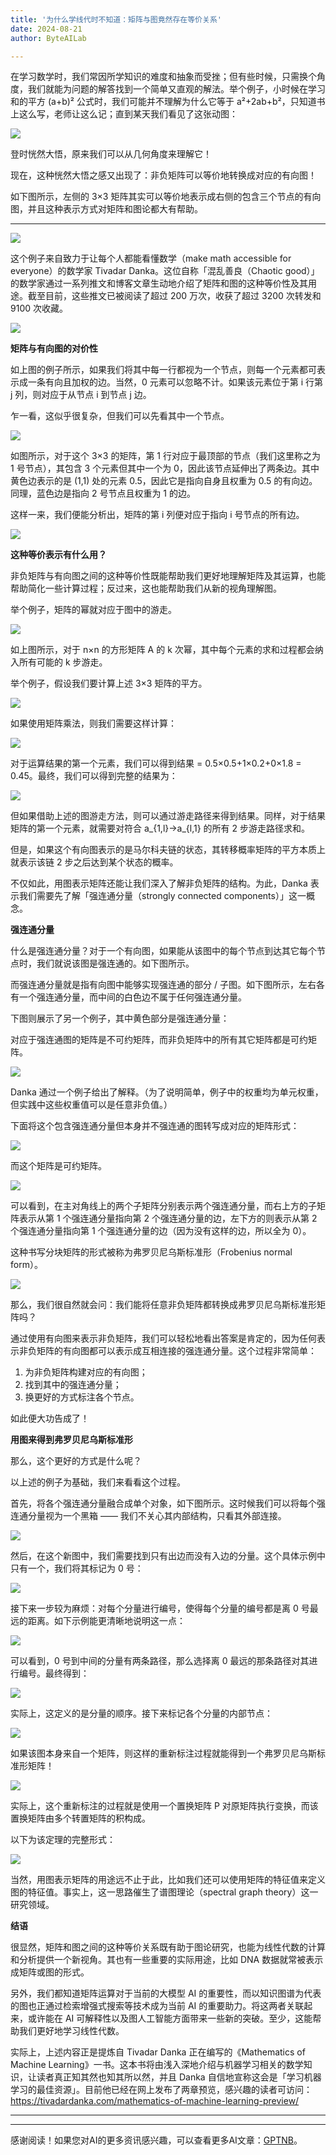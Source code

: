 ```yaml
---
title: '为什么学线代时不知道：矩阵与图竟然存在等价关系'
date: 2024-08-21
author: ByteAILab

---
```


在学习数学时，我们常因所学知识的难度和抽象而受挫；但有些时候，只需换个角度，我们就能为问题的解答找到一个简单又直观的解法。举个例子，小时候在学习和的平方 (a+b)² 公式时，我们可能并不理解为什么它等于 a²+2ab+b²，只知道书上这么写，老师让这么记；直到某天我们看见了这张动图：

![](https://image.jiqizhixin.com/uploads/editor/f2696a94-526d-4c1a-973a-53ddd1d43828/640.gif)

登时恍然大悟，原来我们可以从几何角度来理解它！

现在，这种恍然大悟之感又出现了：非负矩阵可以等价地转换成对应的有向图！

如下图所示，左侧的 3×3 矩阵其实可以等价地表示成右侧的包含三个节点的有向图，并且这种表示方式对矩阵和图论都大有帮助。

---


![](https://image.jiqizhixin.com/uploads/editor/6a745a85-c39e-47aa-a15d-761e849557b8/640.png)

这个例子来自致力于让每个人都能看懂数学（make math accessible for everyone）的数学家 Tivadar Danka。这位自称「混乱善良（Chaotic good）」的数学家通过一系列推文和博客文章生动地介绍了矩阵和图的这种等价性及其用途。截至目前，这些推文已被阅读了超过 200 万次，收获了超过 3200 次转发和 9100 次收藏。

![](https://image.jiqizhixin.com/uploads/editor/6d0c632b-6498-40d5-a309-99074175d821/640.png)

**矩阵与有向图的对价性**

如上图的例子所示，如果我们将其中每一行都视为一个节点，则每一个元素都可表示成一条有向且加权的边。当然，0 元素可以忽略不计。如果该元素位于第 i 行第 j 列，则对应于从节点 i 到节点 j 边。

乍一看，这似乎很复杂，但我们可以先看其中一个节点。

![](https://image.jiqizhixin.com/uploads/editor/05b35b48-20ff-444d-82d0-8294398919b3/640.png)

如图所示，对于这个 3×3 的矩阵，第 1 行对应于最顶部的节点（我们这里称之为 1 号节点），其包含 3 个元素但其中一个为 0，因此该节点延伸出了两条边。其中黄色边表示的是 (1,1) 处的元素 0.5，因此它是指向自身且权重为 0.5 的有向边。同理，蓝色边是指向 2 号节点且权重为 1 的边。

这样一来，我们便能分析出，矩阵的第 i 列便对应于指向 i 号节点的所有边。

![](https://image.jiqizhixin.com/uploads/editor/e8bc5f4e-e362-4ece-8c5d-2239562fd7b9/640.png)

**这种等价表示有什么用？**

非负矩阵与有向图之间的这种等价性既能帮助我们更好地理解矩阵及其运算，也能帮助简化一些计算过程；反过来，这也能帮助我们从新的视角理解图。

举个例子，矩阵的幂就对应于图中的游走。

![](https://image.jiqizhixin.com/uploads/editor/2f8eed6c-5663-444d-ad42-1c6f3b8a4e5f/640.png)

如上图所示，对于 n×n 的方形矩阵 A 的 k 次幂，其中每个元素的求和过程都会纳入所有可能的 k 步游走。

举个例子，假设我们要计算上述 3×3 矩阵的平方。

![](https://image.jiqizhixin.com/uploads/editor/80cc5b94-6b05-48c0-8692-1ebeb6f6a1d0/640.png)

如果使用矩阵乘法，则我们需要这样计算：

![](https://image.jiqizhixin.com/uploads/editor/078ad021-2bae-4ec4-826e-4abe1aa73013/640.png)

对于运算结果的第一个元素，我们可以得到结果 = 0.5×0.5+1×0.2+0×1.8 = 0.45。最终，我们可以得到完整的结果为：

![](https://image.jiqizhixin.com/uploads/editor/0625879f-3e6e-4195-9b65-7d522f8119f1/640.png)

但如果借助上述的图游走方法，则可以通过游走路径来得到结果。同样，对于结果矩阵的第一个元素，就需要对符合 a_{1,l}→a_{l,1} 的所有 2 步游走路径求和。

但是，如果这个有向图表示的是马尔科夫链的状态，其转移概率矩阵的平方本质上就表示该链 2 步之后达到某个状态的概率。

不仅如此，用图表示矩阵还能让我们深入了解非负矩阵的结构。为此，Danka 表示我们需要先了解「强连通分量（strongly connected components）」这一概念。

**强连通分量**

什么是强连通分量？对于一个有向图，如果能从该图中的每个节点到达其它每个节点时，我们就说该图是强连通的。如下图所示。

而强连通分量就是指有向图中能够实现强连通的部分 / 子图。如下图所示，左右各有一个强连通分量，而中间的白色边不属于任何强连通分量。

下图则展示了另一个例子，其中黄色部分是强连通分量：

对应于强连通图的矩阵是不可约矩阵，而非负矩阵中的所有其它矩阵都是可约矩阵。

![](https://image.jiqizhixin.com/uploads/editor/dcfc4e3a-c5de-4af3-a849-c2ad3caba395/640.png)

Danka 通过一个例子给出了解释。（为了说明简单，例子中的权重均为单元权重，但实践中这些权重值可以是任意非负值。）

下面将这个包含强连通分量但本身并不强连通的图转写成对应的矩阵形式：

![](https://image.jiqizhixin.com/uploads/editor/372374e5-3764-4cad-88fa-4e44768fbd48/640.png)

而这个矩阵是可约矩阵。

![](https://image.jiqizhixin.com/uploads/editor/2581150a-361c-478b-9e87-aeb88687f0d4/640.png)

可以看到，在主对角线上的两个子矩阵分别表示两个强连通分量，而右上方的子矩阵表示从第 1 个强连通分量指向第 2 个强连通分量的边，左下方的则表示从第 2 个强连通分量指向第 1 个强连通分量的边（因为没有这样的边，所以全为 0）。

这种书写分块矩阵的形式被称为弗罗贝尼乌斯标准形（Frobenius normal form）。

![](https://image.jiqizhixin.com/uploads/editor/88e3b510-fde8-4efd-9eb4-ec2170f1be15/640.png)

那么，我们很自然就会问：我们能将任意非负矩阵都转换成弗罗贝尼乌斯标准形矩阵吗？

通过使用有向图来表示非负矩阵，我们可以轻松地看出答案是肯定的，因为任何表示非负矩阵的有向图都可以表示成互相连接的强连通分量。这个过程非常简单：

1. 为非负矩阵构建对应的有向图；
2. 找到其中的强连通分量；
3. 换更好的方式标注各个节点。

如此便大功告成了！

**用图来得到弗罗贝尼乌斯标准形**

那么，这个更好的方式是什么呢？

以上述的例子为基础，我们来看看这个过程。

首先，将各个强连通分量融合成单个对象，如下图所示。这时候我们可以将每个强连通分量视为一个黑箱 —— 我们不关心其内部结构，只看其外部连接。

![](https://image.jiqizhixin.com/uploads/editor/976bf1c3-505b-4af2-a430-29cd99664ecf/640.png)

然后，在这个新图中，我们需要找到只有出边而没有入边的分量。这个具体示例中只有一个，我们将其标记为 0 号：

![](https://image.jiqizhixin.com/uploads/editor/c20dc5b1-e436-498c-91a8-38723b1427d0/640.png)

接下来一步较为麻烦：对每个分量进行编号，使得每个分量的编号都是离 0 号最远的距离。如下示例能更清晰地说明这一点：

![](https://image.jiqizhixin.com/uploads/editor/35636ab8-5a4d-42e3-8446-eb3765353119/640.png)

可以看到，0 号到中间的分量有两条路径，那么选择离 0 最远的那条路径对其进行编号。最终得到：

![](https://image.jiqizhixin.com/uploads/editor/7b2f4572-d4e9-4cc1-b83a-dd5c2d808abf/640.png)

实际上，这定义的是分量的顺序。接下来标记各个分量的内部节点：

![](https://image.jiqizhixin.com/uploads/editor/cebce326-7873-4120-81f2-1811a4a0b919/640.png)

如果该图本身来自一个矩阵，则这样的重新标注过程就能得到一个弗罗贝尼乌斯标准形矩阵！

![](https://image.jiqizhixin.com/uploads/editor/24c4b75f-a77b-4910-919b-06443bca523b/640.png)

实际上，这个重新标注的过程就是使用一个置换矩阵 P 对原矩阵执行变换，而该置换矩阵由多个转置矩阵的积构成。

以下为该定理的完整形式：

![](https://image.jiqizhixin.com/uploads/editor/ebd689e3-9858-4ed6-928e-a999dad5c957/640.png)

当然，用图表示矩阵的用途远不止于此，比如我们还可以使用矩阵的特征值来定义图的特征值。事实上，这一思路催生了谱图理论（spectral graph theory）这一研究领域。

**结语**

很显然，矩阵和图之间的这种等价关系既有助于图论研究，也能为线性代数的计算和分析提供一个新视角。其也有一些重要的实际用途，比如 DNA 数据就常被表示成矩阵或图的形式。

另外，我们都知道矩阵运算对于当前的大模型 AI 的重要性，而以知识图谱为代表的图也正通过检索增强式搜索等技术成为当前 AI 的重要助力。将这两者关联起来，或许能在 AI 可解释性以及图人工智能方面带来一些新的突破。至少，这能帮助我们更好地学习线性代数。

实际上，上述内容正是提炼自 Tivadar Danka 正在编写的《Mathematics of Machine Learning》一书。这本书将由浅入深地介绍与机器学习相关的数学知识，让读者真正知其然也知其所以然，并且 Danka 自信地宣称这会是「学习机器学习的最佳资源」。目前他已经在网上发布了两章预览，感兴趣的读者可访问：https://tivadardanka.com/mathematics-of-machine-learning-preview/ 

---
---
感谢阅读！如果您对AI的更多资讯感兴趣，可以查看更多AI文章：[GPTNB](https://gptnb.com)。